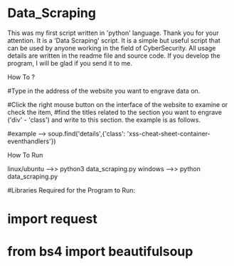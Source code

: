 # Data_Scraping
This was my first script written in 'python' language. Thank you for your attention.  It is a 'Data Scraping' script. It is a simple but useful script that can be used by anyone working in the field of Cyber ​​Security. All usage details are written in the readme file and source code. If you develop the program, I will be glad if you send it to me.


How To ?

#Type in the address of the website you want to engrave data on.

#Click the right mouse button on the interface of the website to examine or check the item,
#find the titles related to the section you want to engrave ('div' - 'class') and write to this section. the example is as follows.

#example --> soup.find('details',{'class': 'xss-cheat-sheet-container-eventhandlers'})  

How To Run

linux/ubuntu -->>  python3 data_scraping.py
windows -->> python data_scraping.py


#Libraries Required for the Program to Run:
# import request 
# from bs4 import beautifulsoup 


